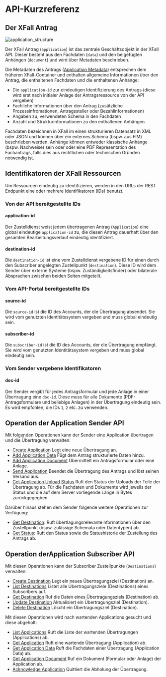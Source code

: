 # API-Kurzreferenz

## Der XFall Antrag

![application_structure](https://raw.githubusercontent.com/fiep-poc/fiep-poc/documentation/assets/images/quick_reference/application_structure.png?token=AOHBJROKKDX4MECV4WW6IKC6Q4ZYS "Struktur des XFall Antrags")

Der XFall Antrag (`application`) ist das zentrale Geschäftsobjekt in der XFall API. Dieser besteht aus den Fachdaten (`data`) und den beigefügten Anhängen (`document`) und wird über Metadaten beschrieben.

Die Metadaten des Antrags ([Application Metadata](../models/application/metadata.json)) entsprechen dem früheren XFall-Container und enthalten allgemeine Informationen über den Antrag, die enthaltenen Fachdaten und die enthaltenen Anhänge:

- Die `application-id` zur eindeutigen Identifizierung des Antrags (diese wird erst nach initialer Anlage der Antragsressource von der API vergeben)
- Fachliche Informationen über den Antrag (zusätzliche Prozessinfromationen, Antragssteller oder Bezahlinformationen)
- Angaben zu, verwendeten Schema in den Fachdaten
- Anzahl und Strukturinformationen zu den enthaltenen Anhängen

Fachdaten bezeichnen in XFall im einen strukturieren Datensatz in XML oder JSON und können über ein externes Schema (bspw. aus FIM) beschrieben werden. Anhänge können entweder klassische Anhänge (bspw. Nachweise) sein oder oder eine PDF Representation des Fachantrags, falls dies aus rechtlichen oder technischen Gründen notwendig ist.

## Identifikatoren der XFall Ressourcen

Um Ressourcen eindeutig zu identifizieren, werden in den URLs der REST Endpunkt eine oder mehrere Identifikatoren (IDs) benutzt. 

### Von der API bereitgestellte IDs
#### application-id
Der Zustelldienst weist jedem übertragenen Antrag (`Application`) eine global eindeutige `application-id` zu, die diesen Antrag dauerhaft über den gesamten Bearbeitungsverlauf eindeutig identifiziert.

#### destination-id
Die `destination-id` ist eine vom Zustelldienst vergebene ID für einen durch den Subscriber angelegten Zustellpunkt (`destination`). Diese ID wird dem Sender über externe Systeme (bspw. Zuständigkeitsfinder) oder bilaterale Absprachen zwischen beiden Seiten mitgeteilt.

### Vom API-Portal bereitgestellte IDs
#### source-id
Die `source-id` ist die ID des Accounts, der die Übertragung absendet. Sie wird vom genutzten Identitätssystem vergeben und muss global eindeutig sein.

#### subscriber-id
Die `subscriber-id` ist die ID des Accounts, der die Übertragung empfängt. Sie wird vom genutzten Identitätssystem vergeben und muss global eindeutig sein.

### Vom Sender vergebene Identifikatoren
#### doc-id
Der Sender vergibt für jedes Antragsformular und jede Anlage in einer Übertragung eine `doc-id`. Diese muss für alle Dokumente (PDF-Antragsformulare und beliebige Anlagen) in der Übertragung eindeutig sein. Es wird empfohlen, die IDs `1`, `2` etc. zu verwenden.

## Operation der Application Sender API

Mit folgenden Operationen kann der Sender eine Application übertragen und die Übertragung verwalten:

- [Create Application](../reference/sender.json/paths/~1{source-id}~1{destination-id}/post)
Legt eine neue Übertragung an.
- [Add Application Data](../reference/sender.json/paths/~1{source-id}~1{destination-id}~1{application-id}~1data/put)
Fügt dem Antrag strukturierte Daten hinzu.
- [Add Application Document](../reference/sender.json/paths/~1{source-id}~1{destination-id}~1{application-id}~1docs~1{doc-id}/put)
Übermittelt ein Antragsformular oder eine Anlage.
- [Send Application](../reference/sender.json/paths/~1{source-id}~1{destination-id}~1{application-id}/post)
Beendet die Übertragung des Antrags und löst seinen Versand aus.
- [Get Application Upload Status](../reference/sender.json/paths/~1{source-id}~1{destination-id}~1{application-id}~1upload-status/get)
Ruft den Status der Uploads der Teile der Übertragung ab. Für die Fachdaten und Dokumente wird jeweils der Status und die auf dem Server vorliegende Länge in Bytes zurückgegegben.

Darüber hinaus stehen dem Sender folgende weitere Operationen zur Verfügung:

- [Get Destination](../reference/sender.json/paths/~1{source-id}~1{destination-id}/get): Ruft übertIagungsrelevante nformationen über den Zustellpunkt (bspw. zulässige Schemata oder Datentypen) ab.
- [Get Status](../reference/sender.json/paths/~1{source-id}~1{application-id}~1status/get): Ruft den Status sowie die Statushistorie der Zustellung des Antrags ab.

## Operation derApplication Subscriber API

Mit diesen Operationen kann der Subscriber Zustellpunkte (`Destinations`) verwalten:
- [Create Destination](../reference/subscriber.json/paths/~1{subscriber-id}~1destinations/post)
Legt ein neues Übertragungsziel (Destination) an.
- [List Destinations](../reference/subscriber.json/paths/~1{subscriber-id}~1destinations/get)
Listet alle Übertragungsziele (Destinations) eines Subscribers auf.
- [Get Destination](../reference/subscriber.json/paths/~1{subscriber-id}~1destinations~1{destination-id}/get)
Ruf die Daten eines Übertragungsziels (Destination) ab.
- [Update Destination](../reference/subscriber.json/paths/~1{subscriber-id}~1destinations~1{destination-id}/put)
Aktualisiert ein Übertragungsziel (Destination).
- [Delete Destination](../reference/subscriber.json/paths/~1{subscriber-id}~1destinations~1{destination-id}/delete)
Löscht ein Übertragungsziel (Destination).

Mit diesen Operationen wird nach wartenden Applications gesucht und diese abgeholt:
- [List Applications](../reference/subscriber.json/paths/~1{subscriber-id}~1destinations~1{destination-id}~1applications/get)
Ruft die Liste der wartenden Übertragungen (Applications) ab.
- [Get Application](../reference/subscriber.json/paths/~1{subscriber-id}~1destinations~1{destination-id}~1applications~1{application-id}/get)
Ruft eine wartende Übertragung (Application) ab.
- [Get Application Data](../reference/subscriber.json/paths/~1{subscriber-id}~1destinations~1{destination-id}~1applications~1{application-id}~1application-data/get)
Ruft die Fachdaten einer Übertragung (Application Data) ab.
- [Get Application Document](../reference/subscriber.json/paths/~1{subscriber-id}~1destinations~1{destination-id}~1applications~1{application-id}~1docs~1{doc-id}/get)
Ruf ein Dokument (Formular oder Anlage) der Application ab.
- [Acknowledge Application](../reference/subscriber.json/paths/~1{subscriber-id}~1destinations~1{destination-id}~1applications~1{application-id}/post)
Quittiert die Abholung der Übertragung.
